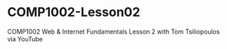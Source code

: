 # COMP1002-Lesson02
COMP1002 Web & Internet Fundamentals
Lesson 2 with Tom Tsiliopoulos via YouTube
